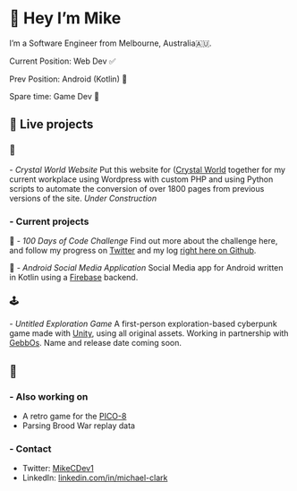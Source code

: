 # 👋  Hey I’m Mike
I’m a Software Engineer from Melbourne, Australia🇦🇺.




Current Position: Web Dev ✅

Prev Position: Android (Kotlin) 📱 

Spare time: Game Dev 🤖

## 🏁 Live projects
### 🔮
*- Crystal World Website*
Put this website for ([Crystal World](http://crystalworld.com.au/) together for my current workplace using Wordpress with custom PHP and using Python scripts to automate the conversion of over 1800 pages from previous versions of the site.  *Under Construction*

### - Current projects
🎲
*- 100 Days of Code Challenge*
Find out more about the challenge here, and follow my progress on [Twitter](https://twitter.com/MikeCDev1) and my log [right here on Github](https://github.com/mik3ds/100-days-of-code/blob/master/log.md).

📱
*- Android Social Media Application*
Social Media app for Android written in Kotlin using a [Firebase](https://firebase.google.com/) backend.

### 🕹
*- Untitled Exploration Game*
A first-person exploration-based cyberpunk game made with [Unity](https://unity.com/), using all original assets. Working in partnership with [GebbOs](https://twitter.com/GebbOs). Name and release date coming soon.

## 👷
### - Also working on
* A retro game for the [PICO-8](https://www.lexaloffle.com/pico-8.php)
* Parsing Brood War replay data

### - Contact
* Twitter:  [MikeCDev1](https://twitter.com/MikeCDev1)
* LinkedIn:  [linkedin.com/in/michael-clark](https://www.linkedin.com/in/michael-clark-12258b173/)
